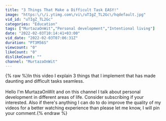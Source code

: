 ```yaml
---
title: "3 Things That Make a Difficult Task EASY!"
image: "https:\/\/i.ytimg.com\/vi\/uTIgZ_TL2Gc\/hqdefault.jpg"
vid_id: "uTIgZ_TL2Gc"
categories: "Education"
tags: ["MurtazaOnWit","Personal development","Intentional living"]
date: "2022-02-03T10:14:41+03:00"
vid_date: "2022-02-03T07:06:31Z"
duration: "PT3M56S"
viewcount: "0"
likeCount: "0"
dislikeCount: ""
channel: "MurtazaOnWit"
---
```

{% raw %}In this video I explain 3 things that I implement that has made daunting and difficult tasks seamless. <br /><br />Hello I'm MurtazaOnWit and on this channel I talk about personal development in different areas of life. Consider subscribing if your interested. Also if there's anything I can do to do improve the quality of my videos for a better watching experience than please let me know, I will pin your comment.{% endraw %}
